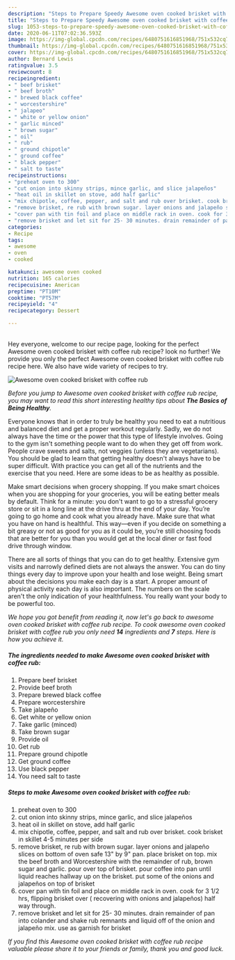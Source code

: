 ```yaml
---
description: "Steps to Prepare Speedy Awesome oven cooked brisket with coffee rub"
title: "Steps to Prepare Speedy Awesome oven cooked brisket with coffee rub"
slug: 1053-steps-to-prepare-speedy-awesome-oven-cooked-brisket-with-coffee-rub
date: 2020-06-11T07:02:36.593Z
image: https://img-global.cpcdn.com/recipes/6480751616851968/751x532cq70/awesome-oven-cooked-brisket-with-coffee-rub-recipe-main-photo.jpg
thumbnail: https://img-global.cpcdn.com/recipes/6480751616851968/751x532cq70/awesome-oven-cooked-brisket-with-coffee-rub-recipe-main-photo.jpg
cover: https://img-global.cpcdn.com/recipes/6480751616851968/751x532cq70/awesome-oven-cooked-brisket-with-coffee-rub-recipe-main-photo.jpg
author: Bernard Lewis
ratingvalue: 3.5
reviewcount: 8
recipeingredient:
- " beef brisket"
- " beef broth"
- " brewed black coffee"
- " worcestershire"
- " jalapeo"
- " white or yellow onion"
- " garlic minced"
- " brown sugar"
- " oil"
- " rub"
- " ground chipotle"
- " ground coffee"
- " black pepper"
- " salt to taste"
recipeinstructions:
- "preheat oven to 300"
- "cut onion into skinny strips, mince garlic, and slice jalapeños"
- "heat oil in skillet on stove, add half garlic"
- "mix chipotle, coffee, pepper, and salt and rub over brisket. cook brisket in skillet 4-5 minutes per side"
- "remove brisket, re rub with brown sugar. layer onions and jalapeño slices on bottom of oven safe 13&#34; by 9&#34; pan. place brisket on top. mix the beef broth and Worcestershire with the remainder of rub, brown sugar and garlic. pour over top of brisket. pour coffee into pan until liquid reaches hallway up on the brisket. put some of the onions and jalapeños on top of brisket"
- "cover pan with tin foil and place on middle rack in oven. cook for 3 1/2 hrs, flipping brisket over ( recovering with onions and jalapeños) half way through."
- "remove brisket and let sit for 25- 30 minutes. drain remainder of pan into colander and shake rub remnants and liquid off of the onion and jalapeño mix. use as garnish for brisket"
categories:
- Recipe
tags:
- awesome
- oven
- cooked

katakunci: awesome oven cooked 
nutrition: 165 calories
recipecuisine: American
preptime: "PT10M"
cooktime: "PT57M"
recipeyield: "4"
recipecategory: Dessert

---
```

<br>
Hey everyone, welcome to our recipe page, looking for the perfect Awesome oven cooked brisket with coffee rub recipe? look no further! We provide you only the perfect Awesome oven cooked brisket with coffee rub recipe here. We also have wide variety of recipes to try.
<br>


![Awesome oven cooked brisket with coffee rub](https://img-global.cpcdn.com/recipes/6480751616851968/751x532cq70/awesome-oven-cooked-brisket-with-coffee-rub-recipe-main-photo.jpg)

<i>Before you jump to Awesome oven cooked brisket with coffee rub recipe, you may want to read this short interesting healthy tips about <strong>The Basics of Being Healthy</strong>.</i>

Everyone knows that in order to truly be healthy you need to eat a nutritious and balanced diet and get a proper workout regularly. Sadly, we do not always have the time or the power that this type of lifestyle involves. Going to the gym isn't something people want to do when they get off from work. People crave sweets and salts, not veggies (unless they are vegetarians). You should be glad to learn that getting healthy doesn't always have to be super difficult. With practice you can get all of the nutrients and the exercise that you need. Here are some ideas to be as healthy as possible.

Make smart decisions when grocery shopping. If you make smart choices when you are shopping for your groceries, you will be eating better meals by default. Think for a minute: you don't want to go to a stressful grocery store or sit in a long line at the drive thru at the end of your day. You’re going to go home and cook what you already have. Make sure that what you have on hand is healthful. This way—even if you decide on something a bit greasy or not as good for you as it could be, you’re still choosing foods that are better for you than you would get at the local diner or fast food drive through window.

There are all sorts of things that you can do to get healthy. Extensive gym visits and narrowly defined diets are not always the answer. You can do tiny things every day to improve upon your health and lose weight. Being smart about the decisions you make each day is a start. A proper amount of physical activity each day is also important. The numbers on the scale aren't the only indication of your healthfulness. You really want your body to be powerful too. 


<i>We hope you got benefit from reading it, now let's go back to awesome oven cooked brisket with coffee rub recipe. To cook awesome oven cooked brisket with coffee rub you only need <strong>14</strong> ingredients and <strong>7</strong> steps. Here is how you achieve it.
</i>

##### The ingredients needed to make Awesome oven cooked brisket with coffee rub:

1. Prepare  beef brisket
1. Provide  beef broth
1. Prepare  brewed black coffee
1. Prepare  worcestershire
1. Take  jalapeño
1. Get  white or yellow onion
1. Take  garlic (minced)
1. Take  brown sugar
1. Provide  oil
1. Get  rub
1. Prepare  ground chipotle
1. Get  ground coffee
1. Use  black pepper
1. You need  salt to taste


##### Steps to make Awesome oven cooked brisket with coffee rub:

1. preheat oven to 300
1. cut onion into skinny strips, mince garlic, and slice jalapeños
1. heat oil in skillet on stove, add half garlic
1. mix chipotle, coffee, pepper, and salt and rub over brisket. cook brisket in skillet 4-5 minutes per side
1. remove brisket, re rub with brown sugar. layer onions and jalapeño slices on bottom of oven safe 13&#34; by 9&#34; pan. place brisket on top. mix the beef broth and Worcestershire with the remainder of rub, brown sugar and garlic. pour over top of brisket. pour coffee into pan until liquid reaches hallway up on the brisket. put some of the onions and jalapeños on top of brisket
1. cover pan with tin foil and place on middle rack in oven. cook for 3 1/2 hrs, flipping brisket over ( recovering with onions and jalapeños) half way through.
1. remove brisket and let sit for 25- 30 minutes. drain remainder of pan into colander and shake rub remnants and liquid off of the onion and jalapeño mix. use as garnish for brisket


<i>If you find this Awesome oven cooked brisket with coffee rub recipe valuable please share it to your friends or family, thank you and good luck.</i>
